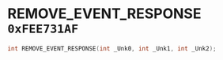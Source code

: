 # REMOVE_EVENT_RESPONSE `0xFEE731AF`

```cpp
int REMOVE_EVENT_RESPONSE(int _Unk0, int _Unk1, int _Unk2);
```